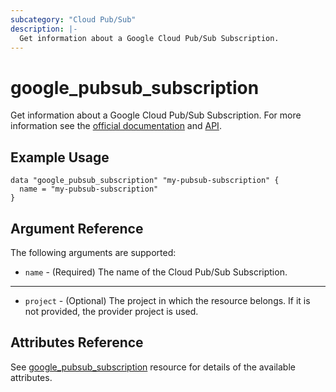 ```yaml
---
subcategory: "Cloud Pub/Sub"
description: |-
  Get information about a Google Cloud Pub/Sub Subscription.
---
```


# google_pubsub_subscription

Get information about a Google Cloud Pub/Sub Subscription. For more information see
the [official documentation](https://cloud.google.com/pubsub/docs/)
and [API](https://cloud.google.com/pubsub/docs/apis).

## Example Usage

```hcl
data "google_pubsub_subscription" "my-pubsub-subscription" {
  name = "my-pubsub-subscription"
}
```

## Argument Reference

The following arguments are supported:

* `name` - (Required) The name of the Cloud Pub/Sub Subscription.

- - -

* `project` - (Optional) The project in which the resource belongs. If it
    is not provided, the provider project is used.

## Attributes Reference

See [google_pubsub_subscription](https://registry.terraform.io/providers/hashicorp/google/latest/docs/resources/pubsub_subscription#argument-reference) resource for details of the available attributes.
